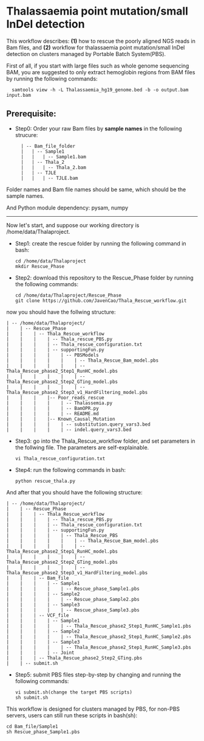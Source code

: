 # Thalassaemia point mutation/small InDel detection

This workflow describes: **(1)** how to rescue the poorly aligned NGS reads in Bam files, and **(2)** workflow for thalassaemia point mutation/small InDel detection on clusters managed by Portable Batch System(PBS).

First of all, if you start with large files such as whole genome sequencing BAM, you are suggested to only extract hemoglobin regions from BAM files by running the following commands:

      samtools view -h -L Thalassaemia_hg19_genome.bed -b -o output.bam input.bam

## Prerequisite:

* Step0: Order your raw Bam files by **sample names** in the following strucure:

        | -- Bam_file_folder
        |   | -- Sample1
        |   |   | -- Sample1.bam
        |   | -- Thala_2
        |   |   | -- Thala_2.bam
        |   | -- TJLE
        |   |   | -- TJLE.bam

Folder names and Bam file names should be same, which should be the sample names.

And Python module dependency: pysam, numpy
____________________________________________________________________________________________________________

Now let's start, and suppose our working directory is /home/data/Thalaproject.

* Step1: create the rescue folder by running the following command in bash:

      cd /home/data/Thalaproject
      mkdir Rescue_Phase

* Step2: download this repository to the Rescue_Phase folder by running the following commands:

      cd /home/data/Thalaproject/Rescue_Phase
      git clone https://github.com/JavenCao/Thala_Rescue_workflow.git

now you should have the follwing structure:

    | -- /home/data/Thalaproject/
    |    | -- Rescue_Phase
    |    |    | -- Thala_Rescue_workflow
    |    |    |    | -- Thala_rescue_PBS.py
    |    |    |    | -- Thala_rescue_configuration.txt
    |    |    |    | -- supportingFun.py
    |    |    |    |    | -- PBSModels
    |    |    |    |    |    | -- Thala_Rescue_Bam_model.pbs
    |    |    |    |    |    | -- Thala_Rescue_phase2_Step1_RunHC_model.pbs
    |    |    |    |    |    | -- Thala_Rescue_phase2_Step2_GTing_model.pbs
    |    |    |    |    |    | -- Thala_Rescue_phase2_Step3_v1_HardFiltering_model.pbs
    |    |    |    |-- Poor_reads_rescue
    |    |    |    |    | -- Thalassemia.py
    |    |    |    |    | -- BamOPR.py
    |    |    |    |    | -- README.md
    |    |    |    |-- Known_Causal_Mutation
    |    |    |    |    | -- substitution.query_vars3.bed
    |    |    |    |    | -- indel.query_vars3.bed

* Step3: go into the Thala_Rescue_workflow folder, and set parameters in the follwing file. The parameters are self-explainable.

      vi Thala_rescue_configuration.txt

* Step4: run the following commands in bash:

      python rescue_thala.py

And after that you should have the following structure:

    | -- /home/data/Thalaproject/
    |    | -- Rescue_Phase
    |    |    | -- Thala_Rescue_workflow
    |    |    |    | -- Thala_rescue_PBS.py
    |    |    |    | -- Thala_rescue_configuration.txt
    |    |    |    | -- supportingFun.py
    |    |    |    |    | -- Thala_Rescue_PBS
    |    |    |    |    |    | -- Thala_Rescue_Bam_model.pbs
    |    |    |    |    |    | -- Thala_Rescue_phase2_Step1_RunHC_model.pbs
    |    |    |    |    |    | -- Thala_Rescue_phase2_Step2_GTing_model.pbs
    |    |    |    |    |    | -- Thala_Rescue_phase2_Step3_v1_HardFiltering_model.pbs
    |    |    | -- Bam_file
    |    |    |    | -- Sample1
    |    |    |    |    | -- Rescue_phase_Sample1.pbs
    |    |    |    | -- Sample2
    |    |    |    |    | -- Rescue_phase_Sample2.pbs
    |    |    |    | -- Sample3
    |    |    |    |    | -- Rescue_phase_Sample3.pbs
    |    |    | -- VCF_file
    |    |    |    | -- Sample1
    |    |    |    |    | -- Thala_Rescue_phase2_Step1_RunHC_Sample1.pbs
    |    |    |    | -- Sample2
    |    |    |    |    | -- Thala_Rescue_phase2_Step1_RunHC_Sample2.pbs
    |    |    |    | -- Sample3
    |    |    |    |    | -- Thala_Rescue_phase2_Step1_RunHC_Sample3.pbs
    |    |    |    | -- Joint
    |    |    | -- Thala_Rescue_phase2_Step2_GTing.pbs
    |    | -- submit.sh

* Step5: submit PBS files step-by-step by changing and running the following commands:

      vi submit.sh(change the target PBS scripts)
      sh submit.sh

This workflow is designed for clusters managed by PBS, for non-PBS servers, users can still run these scripts in bash(sh):

    cd Bam_file/Sample1
    sh Rescue_phase_Sample1.pbs
